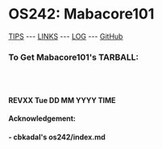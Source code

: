 ---
---

# OS242: Mabacore101

[TIPS](TIPS/) --- [LINKS](LINKS/) --- [LOG](TXT/mylog.txt) --- [GitHub](https://github.com/Mabacore101/os242)
<br>

### To Get Mabacore101's TARBALL:

```

```

<br><b>

#### REVXX Tue DD MM YYYY TIME

#### Acknowledgement:

#### - cbkadal's os242/index.md

<br>

